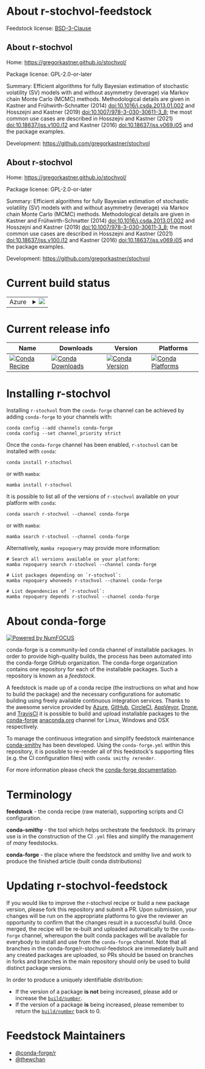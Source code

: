 About r-stochvol-feedstock
==========================

Feedstock license: [BSD-3-Clause](https://github.com/conda-forge/r-stochvol-feedstock/blob/main/LICENSE.txt)


About r-stochvol
----------------

Home: https://gregorkastner.github.io/stochvol/

Package license: GPL-2.0-or-later

Summary: Efficient algorithms for fully Bayesian estimation of stochastic volatility (SV) models with and without asymmetry (leverage) via Markov chain Monte Carlo (MCMC) methods. Methodological details are given in Kastner and Frühwirth-Schnatter (2014) <doi:10.1016/j.csda.2013.01.002> and Hosszejni and Kastner (2019) <doi:10.1007/978-3-030-30611-3_8>; the most common use cases are described in Hosszejni and Kastner (2021) <doi:10.18637/jss.v100.i12> and Kastner (2016) <doi:10.18637/jss.v069.i05> and the package examples.

Development: https://github.com/gregorkastner/stochvol

About r-stochvol
----------------

Home: https://gregorkastner.github.io/stochvol/

Package license: GPL-2.0-or-later

Summary: Efficient algorithms for fully Bayesian estimation of stochastic volatility (SV) models with and without asymmetry (leverage) via Markov chain Monte Carlo (MCMC) methods. Methodological details are given in Kastner and Frühwirth-Schnatter (2014) <doi:10.1016/j.csda.2013.01.002> and Hosszejni and Kastner (2019) <doi:10.1007/978-3-030-30611-3_8>; the most common use cases are described in Hosszejni and Kastner (2021) <doi:10.18637/jss.v100.i12> and Kastner (2016) <doi:10.18637/jss.v069.i05> and the package examples.

Development: https://github.com/gregorkastner/stochvol

Current build status
====================


<table>
    
  <tr>
    <td>Azure</td>
    <td>
      <details>
        <summary>
          <a href="https://dev.azure.com/conda-forge/feedstock-builds/_build/latest?definitionId=23001&branchName=main">
            <img src="https://dev.azure.com/conda-forge/feedstock-builds/_apis/build/status/r-stochvol-feedstock?branchName=main">
          </a>
        </summary>
        <table>
          <thead><tr><th>Variant</th><th>Status</th></tr></thead>
          <tbody><tr>
              <td>linux_64_r_base4.3</td>
              <td>
                <a href="https://dev.azure.com/conda-forge/feedstock-builds/_build/latest?definitionId=23001&branchName=main">
                  <img src="https://dev.azure.com/conda-forge/feedstock-builds/_apis/build/status/r-stochvol-feedstock?branchName=main&jobName=linux&configuration=linux%20linux_64_r_base4.3" alt="variant">
                </a>
              </td>
            </tr><tr>
              <td>linux_64_r_base4.4</td>
              <td>
                <a href="https://dev.azure.com/conda-forge/feedstock-builds/_build/latest?definitionId=23001&branchName=main">
                  <img src="https://dev.azure.com/conda-forge/feedstock-builds/_apis/build/status/r-stochvol-feedstock?branchName=main&jobName=linux&configuration=linux%20linux_64_r_base4.4" alt="variant">
                </a>
              </td>
            </tr><tr>
              <td>osx_64_r_base4.3</td>
              <td>
                <a href="https://dev.azure.com/conda-forge/feedstock-builds/_build/latest?definitionId=23001&branchName=main">
                  <img src="https://dev.azure.com/conda-forge/feedstock-builds/_apis/build/status/r-stochvol-feedstock?branchName=main&jobName=osx&configuration=osx%20osx_64_r_base4.3" alt="variant">
                </a>
              </td>
            </tr><tr>
              <td>osx_64_r_base4.4</td>
              <td>
                <a href="https://dev.azure.com/conda-forge/feedstock-builds/_build/latest?definitionId=23001&branchName=main">
                  <img src="https://dev.azure.com/conda-forge/feedstock-builds/_apis/build/status/r-stochvol-feedstock?branchName=main&jobName=osx&configuration=osx%20osx_64_r_base4.4" alt="variant">
                </a>
              </td>
            </tr><tr>
              <td>win_64_r_base4.3</td>
              <td>
                <a href="https://dev.azure.com/conda-forge/feedstock-builds/_build/latest?definitionId=23001&branchName=main">
                  <img src="https://dev.azure.com/conda-forge/feedstock-builds/_apis/build/status/r-stochvol-feedstock?branchName=main&jobName=win&configuration=win%20win_64_r_base4.3" alt="variant">
                </a>
              </td>
            </tr><tr>
              <td>win_64_r_base4.4</td>
              <td>
                <a href="https://dev.azure.com/conda-forge/feedstock-builds/_build/latest?definitionId=23001&branchName=main">
                  <img src="https://dev.azure.com/conda-forge/feedstock-builds/_apis/build/status/r-stochvol-feedstock?branchName=main&jobName=win&configuration=win%20win_64_r_base4.4" alt="variant">
                </a>
              </td>
            </tr>
          </tbody>
        </table>
      </details>
    </td>
  </tr>
</table>

Current release info
====================

| Name | Downloads | Version | Platforms |
| --- | --- | --- | --- |
| [![Conda Recipe](https://img.shields.io/badge/recipe-r--stochvol-green.svg)](https://anaconda.org/conda-forge/r-stochvol) | [![Conda Downloads](https://img.shields.io/conda/dn/conda-forge/r-stochvol.svg)](https://anaconda.org/conda-forge/r-stochvol) | [![Conda Version](https://img.shields.io/conda/vn/conda-forge/r-stochvol.svg)](https://anaconda.org/conda-forge/r-stochvol) | [![Conda Platforms](https://img.shields.io/conda/pn/conda-forge/r-stochvol.svg)](https://anaconda.org/conda-forge/r-stochvol) |

Installing r-stochvol
=====================

Installing `r-stochvol` from the `conda-forge` channel can be achieved by adding `conda-forge` to your channels with:

```
conda config --add channels conda-forge
conda config --set channel_priority strict
```

Once the `conda-forge` channel has been enabled, `r-stochvol` can be installed with `conda`:

```
conda install r-stochvol
```

or with `mamba`:

```
mamba install r-stochvol
```

It is possible to list all of the versions of `r-stochvol` available on your platform with `conda`:

```
conda search r-stochvol --channel conda-forge
```

or with `mamba`:

```
mamba search r-stochvol --channel conda-forge
```

Alternatively, `mamba repoquery` may provide more information:

```
# Search all versions available on your platform:
mamba repoquery search r-stochvol --channel conda-forge

# List packages depending on `r-stochvol`:
mamba repoquery whoneeds r-stochvol --channel conda-forge

# List dependencies of `r-stochvol`:
mamba repoquery depends r-stochvol --channel conda-forge
```


About conda-forge
=================

[![Powered by
NumFOCUS](https://img.shields.io/badge/powered%20by-NumFOCUS-orange.svg?style=flat&colorA=E1523D&colorB=007D8A)](https://numfocus.org)

conda-forge is a community-led conda channel of installable packages.
In order to provide high-quality builds, the process has been automated into the
conda-forge GitHub organization. The conda-forge organization contains one repository
for each of the installable packages. Such a repository is known as a *feedstock*.

A feedstock is made up of a conda recipe (the instructions on what and how to build
the package) and the necessary configurations for automatic building using freely
available continuous integration services. Thanks to the awesome service provided by
[Azure](https://azure.microsoft.com/en-us/services/devops/), [GitHub](https://github.com/),
[CircleCI](https://circleci.com/), [AppVeyor](https://www.appveyor.com/),
[Drone](https://cloud.drone.io/welcome), and [TravisCI](https://travis-ci.com/)
it is possible to build and upload installable packages to the
[conda-forge](https://anaconda.org/conda-forge) [anaconda.org](https://anaconda.org/)
channel for Linux, Windows and OSX respectively.

To manage the continuous integration and simplify feedstock maintenance
[conda-smithy](https://github.com/conda-forge/conda-smithy) has been developed.
Using the ``conda-forge.yml`` within this repository, it is possible to re-render all of
this feedstock's supporting files (e.g. the CI configuration files) with ``conda smithy rerender``.

For more information please check the [conda-forge documentation](https://conda-forge.org/docs/).

Terminology
===========

**feedstock** - the conda recipe (raw material), supporting scripts and CI configuration.

**conda-smithy** - the tool which helps orchestrate the feedstock.
                   Its primary use is in the construction of the CI ``.yml`` files
                   and simplify the management of *many* feedstocks.

**conda-forge** - the place where the feedstock and smithy live and work to
                  produce the finished article (built conda distributions)


Updating r-stochvol-feedstock
=============================

If you would like to improve the r-stochvol recipe or build a new
package version, please fork this repository and submit a PR. Upon submission,
your changes will be run on the appropriate platforms to give the reviewer an
opportunity to confirm that the changes result in a successful build. Once
merged, the recipe will be re-built and uploaded automatically to the
`conda-forge` channel, whereupon the built conda packages will be available for
everybody to install and use from the `conda-forge` channel.
Note that all branches in the conda-forge/r-stochvol-feedstock are
immediately built and any created packages are uploaded, so PRs should be based
on branches in forks and branches in the main repository should only be used to
build distinct package versions.

In order to produce a uniquely identifiable distribution:
 * If the version of a package **is not** being increased, please add or increase
   the [``build/number``](https://docs.conda.io/projects/conda-build/en/latest/resources/define-metadata.html#build-number-and-string).
 * If the version of a package **is** being increased, please remember to return
   the [``build/number``](https://docs.conda.io/projects/conda-build/en/latest/resources/define-metadata.html#build-number-and-string)
   back to 0.

Feedstock Maintainers
=====================

* [@conda-forge/r](https://github.com/orgs/conda-forge/teams/r/)
* [@thewchan](https://github.com/thewchan/)

